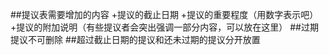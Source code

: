 ##提议表需要增加的内容
+提议的截止日期
+提议的重要程度（用数字表示吧）
+提议的附加说明（有些提议者会突出强调一部分内容，可以放在这里）
##过期提议不可删除
##超过截止日期的提议和还未过期的提议分开放置